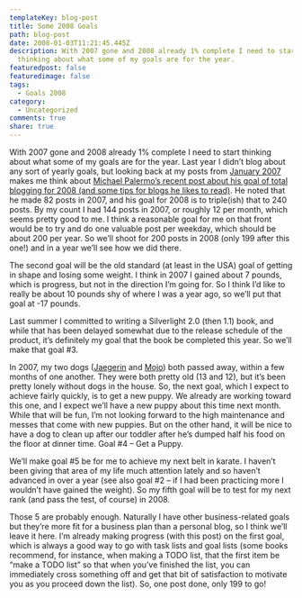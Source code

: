 ```yaml
---
templateKey: blog-post
title: Some 2008 Goals
path: blog-post
date: 2008-01-03T11:21:45.445Z
description: With 2007 gone and 2008 already 1% complete I need to start
  thinking about what some of my goals are for the year.
featuredpost: false
featuredimage: false
tags:
  - Goals 2008
category:
  - Uncategorized
comments: true
share: true
---
```

<!--StartFragment-->

With 2007 gone and 2008 already 1% complete I need to start thinking about what some of my goals are for the year. Last year I didn’t blog about any sort of yearly goals, but looking back at my posts from [January 2007](http://aspadvice.com/blogs/ssmith/archive/2007/01.aspx) makes me think about [Michael Palermo’s recent post about his goal of total blogging for 2008 (and some tips for blogs he likes to read)](http://weblogs.asp.net/palermo4/archive/2008/01/01/82-blog-posts-in-2007.aspx). He noted that he made 82 posts in 2007, and his goal for 2008 is to triple(ish) that to 240 posts. By my count I had 144 posts in 2007, or roughly 12 per month, which seems pretty good to me. I think a reasonable goal for me on that front would be to try and do one valuable post per weekday, which should be about 200 per year. So we’ll shoot for 200 posts in 2008 (only 199 after this one!) and in a year we’ll see how we did there.

The second goal will be the old standard (at least in the USA) goal of getting in shape and losing some weight. I think in 2007 I gained about 7 pounds, which is progress, but not in the direction I’m going for. So I think I’d like to really be about 10 pounds shy of where I was a year ago, so we’ll put that goal at -17 pounds.

Last summer I committed to writing a Silverlight 2.0 (then 1.1) book, and while that has been delayed somewhat due to the release schedule of the product, it’s definitely my goal that the book be completed this year. So we’ll make that goal #3.

In 2007, my two dogs ([Jaegerin](http://flickr.com/photos/lakequincy/184522950) and [Mojo](http://flickr.com/photos/lakequincy/753785875)) both passed away, within a few months of one another. They were both pretty old (13 and 12), but it’s been pretty lonely without dogs in the house. So, the next goal, which I expect to achieve fairly quickly, is to get a new puppy. We already are working toward this one, and I expect we’ll have a new puppy about this time next month. While that will be fun, I’m not looking forward to the high maintenance and messes that come with new puppies. But on the other hand, it will be nice to have a dog to clean up after our toddler after he’s dumped half his food on the floor at dinner time. Goal #4 – Get a Puppy.

We’ll make goal #5 be for me to achieve my next belt in karate. I haven’t been giving that area of my life much attention lately and so haven’t advanced in over a year (see also goal #2 – if I had been practicing more I wouldn’t have gained the weight). So my fifth goal will be to test for my next rank (and pass the test, of course) in 2008.

Those 5 are probably enough. Naturally I have other business-related goals but they’re more fit for a business plan than a personal blog, so I think we’ll leave it here. I’m already making progress (with this post) on the first goal, which is always a good way to go with task lists and goal lists (some books recommend, for instance, when making a TODO list, that the first item be “make a TODO list” so that when you’ve finished the list, you can immediately cross something off and get that bit of satisfaction to motivate you as you proceed down the list). So, one post done, only 199 to go!

<!--EndFragment-->